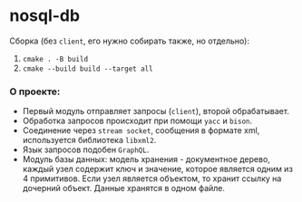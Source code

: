 # nosql-db

Сборка (без `client`, его нужно собирать также, но отдельно):
1. `cmake . -B build`
2. `cmake --build build --target all`

### О проекте:

- Первый модуль отправляет запросы (`client`), второй обрабатывает.
- Обработка запросов происходит при помощи `yacc` и `bison`.
- Соединение через `stream socket`, сообщения в формате xml, используется библиотека `libxml2`.
- Язык запросов подобен `GraphQL`.
- Модуль базы данных: модель хранения - документное дерево, каждый узел содержит ключ и значение, которое является одним из 4 примитивов. Если узел является объектом, то хранит ссылку на дочерний объект. Данные хранятся в одном файле.
